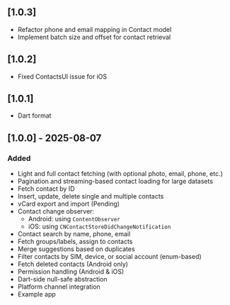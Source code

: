 ## [1.0.3]

- Refactor phone and email mapping in Contact model
- Implement batch size and offset for contact retrieval

## [1.0.2]

- Fixed ContactsUI issue for iOS

## [1.0.1]

- Dart format

## [1.0.0] - 2025-08-07

### Added

- Light and full contact fetching (with optional photo, email, phone, etc.)
- Pagination and streaming-based contact loading for large datasets
- Fetch contact by ID
- Insert, update, delete single and multiple contacts
- vCard export and import (Pending)
- Contact change observer:
    - Android: using `ContentObserver`
    - iOS: using `CNContactStoreDidChangeNotification`
- Contact search by name, phone, email
- Fetch groups/labels, assign to contacts
- Merge suggestions based on duplicates
- Filter contacts by SIM, device, or social account (enum-based)
- Fetch deleted contacts (Android only)
- Permission handling (Android & iOS)
- Dart-side null-safe abstraction
- Platform channel integration
- Example app
